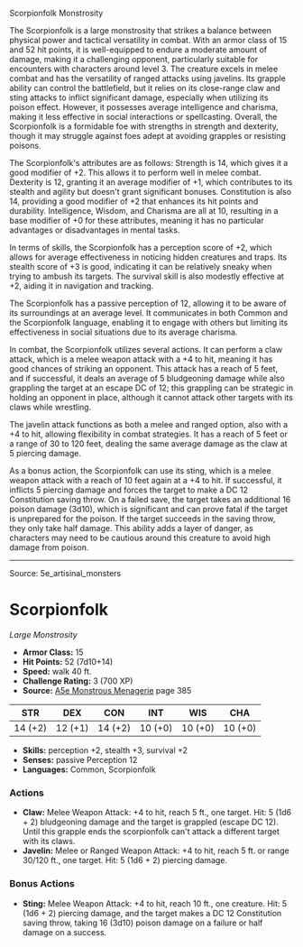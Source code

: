 <MonsterName/>Scorpionfolk</MonsterName>
<CreatureType/>Monstrosity</CreatureType>

<summary>The Scorpionfolk is a large monstrosity that strikes a balance between physical power and tactical versatility in combat. With an armor class of 15 and 52 hit points, it is well-equipped to endure a moderate amount of damage, making it a challenging opponent, particularly suitable for encounters with characters around level 3. The creature excels in melee combat and has the versatility of ranged attacks using javelins. Its grapple ability can control the battlefield, but it relies on its close-range claw and sting attacks to inflict significant damage, especially when utilizing its poison effect. However, it possesses average intelligence and charisma, making it less effective in social interactions or spellcasting. Overall, the Scorpionfolk is a formidable foe with strengths in strength and dexterity, though it may struggle against foes adept at avoiding grapples or resisting poisons.</summary>

<detail>

The Scorpionfolk's attributes are as follows: Strength is 14, which gives it a good modifier of +2. This allows it to perform well in melee combat. Dexterity is 12, granting it an average modifier of +1, which contributes to its stealth and agility but doesn't grant significant bonuses. Constitution is also 14, providing a good modifier of +2 that enhances its hit points and durability. Intelligence, Wisdom, and Charisma are all at 10, resulting in a base modifier of +0 for these attributes, meaning it has no particular advantages or disadvantages in mental tasks.

In terms of skills, the Scorpionfolk has a perception score of +2, which allows for average effectiveness in noticing hidden creatures and traps. Its stealth score of +3 is good, indicating it can be relatively sneaky when trying to ambush its targets. The survival skill is also modestly effective at +2, aiding it in navigation and tracking.

The Scorpionfolk has a passive perception of 12, allowing it to be aware of its surroundings at an average level. It communicates in both Common and the Scorpionfolk language, enabling it to engage with others but limiting its effectiveness in social situations due to its average charisma.

In combat, the Scorpionfolk utilizes several actions. It can perform a claw attack, which is a melee weapon attack with a +4 to hit, meaning it has good chances of striking an opponent. This attack has a reach of 5 feet, and if successful, it deals an average of 5 bludgeoning damage while also grappling the target at an escape DC of 12; this grappling can be strategic in holding an opponent in place, although it cannot attack other targets with its claws while wrestling.

The javelin attack functions as both a melee and ranged option, also with a +4 to hit, allowing flexibility in combat strategies. It has a reach of 5 feet or a range of 30 to 120 feet, dealing the same average damage as the claw at 5 piercing damage.

As a bonus action, the Scorpionfolk can use its sting, which is a melee weapon attack with a reach of 10 feet again at a +4 to hit. If successful, it inflicts 5 piercing damage and forces the target to make a DC 12 Constitution saving throw. On a failed save, the target takes an additional 16 poison damage (3d10), which is significant and can prove fatal if the target is unprepared for the poison. If the target succeeds in the saving throw, they only take half damage. This ability adds a layer of danger, as characters may need to be cautious around this creature to avoid high damage from poison.</detail>



---

Source: 5e_artisinal_monsters

# Scorpionfolk

*Large* *Monstrosity*

- **Armor Class:** 15
- **Hit Points:** 52 (7d10+14)
- **Speed:** walk 40 ft.
- **Challenge Rating:** 3 (700 XP)
- **Source:** [A5e Monstrous Menagerie](https://enpublishingrpg.com/products/level-up-monstrous-menagerie-a5e) page 385

| STR | DEX | CON | INT | WIS | CHA |
| --- | --- | --- | --- | --- | --- |
| 14 (+2) | 12 (+1) | 14 (+2) | 10 (+0) | 10 (+0) | 10 (+0) |

- **Skills:** perception +2, stealth +3, survival +2
- **Senses:** passive Perception 12
- **Languages:** Common, Scorpionfolk

### Actions

- **Claw:** Melee Weapon Attack: +4 to hit, reach 5 ft., one target. Hit: 5 (1d6 + 2) bludgeoning damage  and the target is grappled (escape DC 12). Until this grapple ends  the scorpionfolk can't attack a different target with its claws.
- **Javelin:** Melee or Ranged Weapon Attack: +4 to hit, reach 5 ft. or range 30/120 ft., one target. Hit: 5 (1d6 + 2) piercing damage.

### Bonus Actions

- **Sting:** Melee Weapon Attack: +4 to hit, reach 10 ft., one creature. Hit: 5 (1d6 + 2) piercing damage, and the target makes a DC 12 Constitution saving throw, taking 16 (3d10) poison damage on a failure or half damage on a success.




